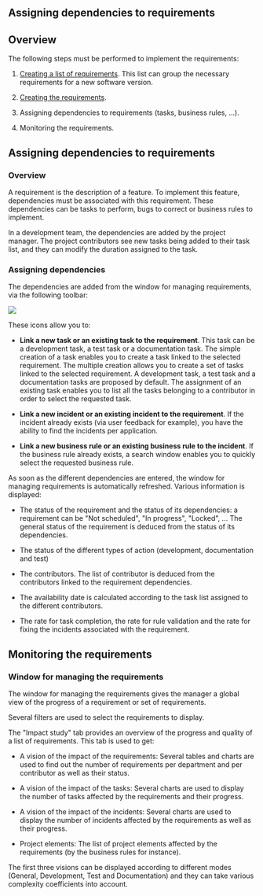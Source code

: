 
## Assigning dependencies to requirements
			



<a name="NOTE1"></a>
<a name="NOTE1_1"></a>


## Overview
<a name="overview_ELTTEXTE000130"></a>
The following steps must be performed to implement the requirements:

1. [Creating a list of requirements](../CCSuivi/3540717.md). This list can group the necessary requirements for a new software version.

2. [Creating the requirements](../CCSuivi/3540717.md).

3. Assigning dependencies to requirements (tasks, business rules, ...).

4. Monitoring the requirements.




<a name="NOTE2"></a>
<a name="NOTE2_1"></a>


## Assigning dependencies to requirements
<a name="assigning_dependencies_requirements_ELTTEXTE000154"></a>


### Overview
<a name="overview_ELTPARAGRAPHE000027"></a>

A requirement is the description of a feature. To implement this feature, dependencies must be associated with this requirement. These dependencies can be tasks to perform, bugs to correct or business rules to implement.

In a development team, the dependencies are added by the project manager. The project contributors see new tasks being added to their task list, and they can modify the duration assigned to the task.
<a name="NOTE2_2"></a>


### Assigning dependencies
<a name="assigning_dependencies_ELTPARAGRAPHE000036"></a>The dependencies are added from the window for managing requirements, via the following toolbar: 

![](https://doc.pcsoft.fr/en-US/images/image.awp?langid=3&name=Exigences%20d%E9pendance%20-%20HC%20N%B0001.gif)


These icons allow you to:

- **Link a new task or an existing task to the requirement**. This task can be a development task, a test task or a documentation task.
	The simple creation of a task enables you to create a task linked to the selected requirement.
	The multiple creation allows you to create a set of tasks linked to the selected requirement. A development task, a test task and a documentation tasks are proposed by default.
	The assignment of an existing task enables you to list all the tasks belonging to a contributor in order to select the requested task.

- **Link a new incident or an existing incident to the requirement**. If the incident already exists (via user feedback for example), you have the ability to find the incidents per application.

- **Link a new business rule or an existing business rule to the incident**. If the business rule already exists, a search window enables you to quickly select the requested business rule.




As soon as the different dependencies are entered, the window for managing requirements is automatically refreshed. Various information is displayed:

- The status of the requirement and the status of its dependencies: a requirement can be "Not scheduled", "In progress", "Locked", ... The general status of the requirement is deduced from the status of its dependencies.

- The status of the different types of action (development, documentation and test)

- The contributors. The list of contributor is deduced from the contributors linked to the requirement dependencies.

- The availability date is calculated according to the task list assigned to the different contributors.

- The rate for task completion, the rate for rule validation and the rate for fixing the incidents associated with the requirement.




<a name="NOTE3"></a>
<a name="NOTE3_1"></a>


## Monitoring the requirements
<a name="monitoring_the_requirements_ELTTEXTE000184"></a>


### Window for managing the requirements
<a name="window_for_managing_the_requirements_ELTPARAGRAPHE000066"></a>

The window for managing the requirements gives the manager a global view of the progress of a requirement or set of requirements.

Several filters are used to select the requirements to display.  

The "Impact study" tab provides an overview of the progress and quality of a list of requirements. This tab is used to get:

- A vision of the impact of the requirements: Several tables and charts are used to find out the number of requirements per department and per contributor as well as their status.

- A vision of the impact of the tasks: Several charts are used to display the number of tasks affected by the requirements and their progress.

- A vision of the impact of the incidents: Several charts are used to display the number of incidents affected by the requirements as well as their progress.

- Project elements: The list of project elements affected by the requirements (by the business rules for instance).




The first three visions can be displayed according to different modes (General, Development, Test and Documentation) and they can take various complexity coefficients into account.


